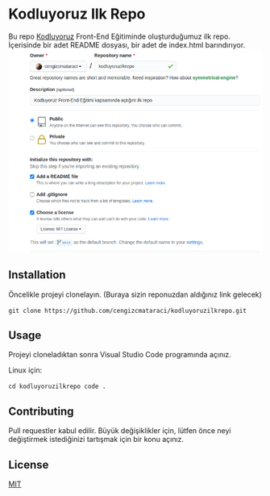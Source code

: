 # Kodluyoruz Ilk Repo
Bu repo [Kodluyoruz](https://kodluyoruz.org/tr/kodluyoruz/) Front-End Eğitiminde oluşturduğumuz ilk repo. İçerisinde bir adet README dosyası, bir adet de index.html barındırıyor.
![](https://github.com/Kodluyoruz/taskforce/blob/main/git/odev1/figures/github.png)

## Installation

Öncelikle projeyi clonelayın. (Buraya sizin reponuzdan aldığınız link gelecek)

```git clone https://github.com/cengizcmataraci/kodluyoruzilkrepo.git```

## Usage

Projeyi cloneladıktan sonra Visual Studio Code programında açınız.

Linux için:

```cd kodluyoruzilkrepo code .```
## Contributing

Pull requestler kabul edilir. Büyük değişiklikler için, lütfen önce neyi değiştirmek istediğinizi tartışmak için bir konu açınız.
## License

[MIT](https://choosealicense.com/licenses/mit/)